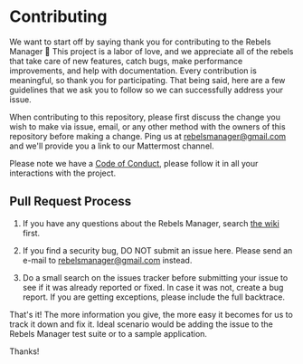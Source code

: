 # Contributing

We want to start off by saying thank you for contributing to the Rebels Manager 🙏 This project is a labor of love, and we appreciate all of the rebels that take care of new features, catch bugs, make performance improvements, and help with documentation. Every contribution is meaningful, so thank you for participating. That being said, here are a few guidelines that we ask you to follow so we can successfully address your issue.

When contributing to this repository, please first discuss the change you wish to make via issue,
email, or any other method with the owners of this repository before making a change. Ping us at rebelsmanager@gmail.com and we'll provide you a link to our Mattermost channel.

Please note we have a [Code of Conduct](https://github.com/extinctionrebellion/RebelsManager/blob/master/CODE_OF_CONDUCT.md), please follow it in all your interactions with the project.

## Pull Request Process

1. If you have any questions about the Rebels Manager, search [the wiki](https://github.com/extinctionrebellion/RebelsManager/wiki) first.

2. If you find a security bug, DO NOT submit an issue here. Please send an e-mail to rebelsmanager@gmail.com instead.

3. Do a small search on the issues tracker before submitting your issue to see if it was already reported or fixed. In case it was not, create a bug report. If you are getting exceptions, please include the full backtrace.

That's it! The more information you give, the more easy it becomes for us to track it down and fix it. Ideal scenario would be adding the issue to the Rebels Manager test suite or to a sample application.

Thanks!
